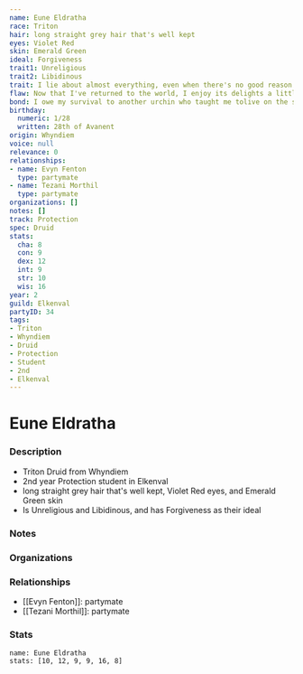 ```yaml
---
name: Eune Eldratha
race: Triton
hair: long straight grey hair that's well kept
eyes: Violet Red
skin: Emerald Green
ideal: Forgiveness
trait1: Unreligious
trait2: Libidinous
trait: I lie about almost everything, even when there's no good reason to.
flaw: Now that I've returned to the world, I enjoy its delights a little too much.
bond: I owe my survival to another urchin who taught me tolive on the streets.
birthday:
  numeric: 1/28
  written: 28th of Avanent
origin: Whyndiem
voice: null
relevance: 0
relationships:
- name: Evyn Fenton
  type: partymate
- name: Tezani Morthil
  type: partymate
organizations: []
notes: []
track: Protection
spec: Druid
stats:
  cha: 8
  con: 9
  dex: 12
  int: 9
  str: 10
  wis: 16
year: 2
guild: Elkenval
partyID: 34
tags:
- Triton
- Whyndiem
- Druid
- Protection
- Student
- 2nd
- Elkenval
---
```

# Eune Eldratha
### Description
- Triton Druid from Whyndiem
- 2nd year Protection student in Elkenval
- long straight grey hair that's well kept, Violet Red eyes, and Emerald Green skin
- Is Unreligious and Libidinous, and has Forgiveness as their ideal

### Notes

### Organizations

### Relationships
- [[Evyn Fenton]]: partymate
- [[Tezani Morthil]]: partymate

### Stats
```statblock
name: Eune Eldratha
stats: [10, 12, 9, 9, 16, 8]
```